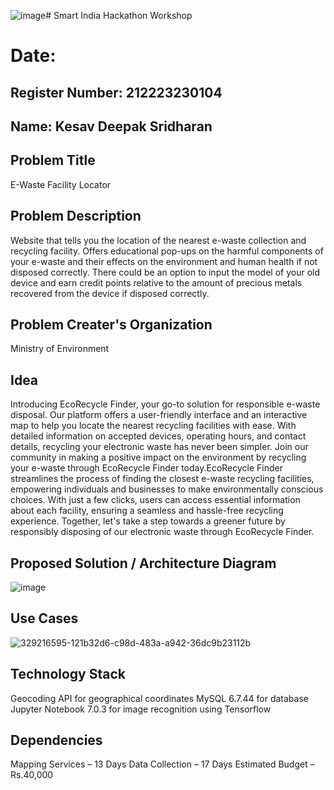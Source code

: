 ![image](https://github.com/KesavDeepak/SIHPS/assets/139336019/1fc93c27-0972-4855-9f9d-8f74c61bb54b)# Smart India Hackathon Workshop
# Date:
## Register Number: 212223230104
## Name: Kesav Deepak Sridharan
## Problem Title
E-Waste Facility Locator
## Problem Description
Website that tells you the location of the nearest e-waste collection and recycling facility. Offers educational pop-ups on the harmful components of your e-waste and their effects on the environment and human health if not disposed correctly. There could be an option to input the model of your old device and earn credit points relative to the amount of precious metals recovered from the device if disposed correctly.
## Problem Creater's Organization
Ministry of Environment

## Idea
Introducing EcoRecycle Finder, your go-to solution for responsible e-waste disposal. Our platform offers a user-friendly interface and an interactive map to help you locate the nearest recycling facilities with ease. With detailed information on accepted devices, operating hours, and contact details, recycling your electronic waste has never been simpler. Join our community in making a positive impact on the environment by recycling your e-waste through EcoRecycle Finder today.EcoRecycle Finder streamlines the process of finding the closest e-waste recycling facilities, empowering individuals and businesses to make environmentally conscious choices. With just a few clicks, users can access essential information about each facility, ensuring a seamless and hassle-free recycling experience. Together, let's take a step towards a greener future by responsibly disposing of our electronic waste through EcoRecycle Finder.

## Proposed Solution / Architecture Diagram
![image](https://github.com/KesavDeepak/SIHPS/assets/139336019/c22852b9-6356-4c5d-bbc0-2023fd6e759c)



## Use Cases
![329216595-121b32d6-c98d-483a-a942-36dc9b23112b](https://github.com/KesavDeepak/SIHPS/assets/139336019/b7fd4b31-79b5-4673-bf8c-4ec7b874013c)


## Technology Stack
Geocoding API for geographical coordinates
MySQL 6.7.44 for database
Jupyter Notebook 7.0.3 for image recognition using Tensorflow

## Dependencies
Mapping Services – 13 Days
Data Collection – 17 Days
Estimated Budget – Rs.40,000
